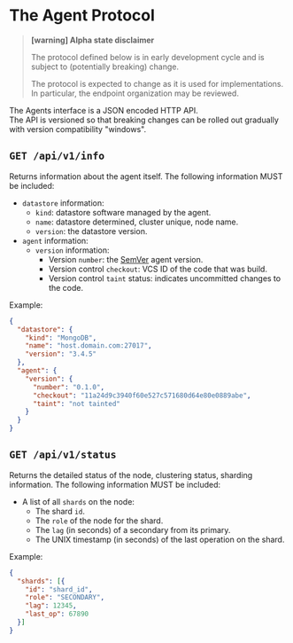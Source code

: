 # The Agent Protocol
> **[warning] Alpha state disclaimer**
>
> The protocol defined below is in early development cycle
> and is subject to (potentially breaking) change.
>
> The protocol is expected to change as it is used for implementations.
> In particular, the endpoint organization may be reviewed.

The Agents interface is a JSON encoded HTTP API.  
The API is versioned so that breaking changes can be rolled out gradually
with version compatibility "windows".


## `GET /api/v1/info`
Returns information about the agent itself.
The following information MUST be included:

  * `datastore` information:
    * `kind`: datastore software managed by the agent.
    * `name`: datastore determined, cluster unique, node name.
    * `version`: the datastore version.
  * `agent` information:
    * `version` information:
      * Version `number`: the [SemVer](https://semver.org/) agent version.
      * Version control `checkout`: VCS ID of the code that was build.
      * Version control `taint` status: indicates uncommitted changes to the code.

Example:
```json
{
  "datastore": {
    "kind": "MongoDB",
    "name": "host.domain.com:27017",
    "version": "3.4.5"
  },
  "agent": {
    "version": {
      "number": "0.1.0",
      "checkout": "11a24d9c3940f60e527c571680d64e80e0889abe",
      "taint": "not tainted"
    }
  }
}
```


## `GET /api/v1/status`
Returns the detailed status of the node, clustering status, sharding information.
The following information MUST be included:

  * A list of all `shards` on the node:
    * The shard `id`.
    * The `role` of the node for the shard.
    * The `lag` (in seconds) of a secondary from its primary.
    * The UNIX timestamp (in seconds) of the last operation on the shard.

Example:
```json
{
  "shards": [{
    "id": "shard_id",
    "role": "SECONDARY",
    "lag": 12345,
    "last_op": 67890
  }]
}
```
